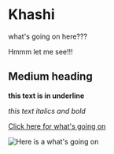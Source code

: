 # Khashi
what's going on here???

Hmmm let me see!!!

## Medium heading

**this text is in underline**

*this text italics and bold*

  [Click here for what's going on](https://www.youtube.com/watch?v=ApthDWoPMFQ)

  ![Here is a what's going on](https://images.genius.com/d90c35480188daf3c21c8fc58cff93f8.1000x990x1.jpg)
  
